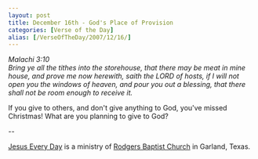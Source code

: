 ```yaml
---
layout: post
title: December 16th - God's Place of Provision
categories: [Verse of the Day]
alias: [/VerseOfTheDay/2007/12/16/]
---
```


_Malachi 3:10  
Bring ye all the tithes into the storehouse, that there may be meat
in mine house, and prove me now herewith, saith the LORD of hosts, if
I will not open you the windows of heaven, and pour you out a
blessing, that there shall not be room enough to receive it._

If you give to others, and don't give anything to God, you've
missed Christmas! What are you planning to give to God?

 --

<a href=http://jesuseveryday.net>Jesus Every Day</a> is a ministry of <a href=http://rodgersbaptist.net>Rodgers Baptist Church</a> in Garland, Texas.
